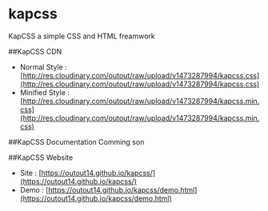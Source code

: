 # kapcss
KapCSS a simple CSS and HTML freamwork

##KapCSS CDN
* Normal Style : [http://res.cloudinary.com/outout/raw/upload/v1473287994/kapcss.css](http://res.cloudinary.com/outout/raw/upload/v1473287994/kapcss.css)
* Minified Style : [http://res.cloudinary.com/outout/raw/upload/v1473287994/kapcss.min.css](http://res.cloudinary.com/outout/raw/upload/v1473287994/kapcss.min.css)

##KapCSS Documentation
Comming son

##KapCSS Website 
* Site : [https://outout14.github.io/kapcss/](https://outout14.github.io/kapcss/)
* Demo : [https://outout14.github.io/kapcss/demo.html](https://outout14.github.io/kapcss/demo.html)
